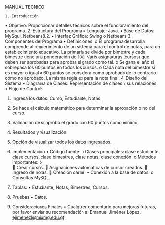 MANUAL TECNICO

	1. Introducción
•	Objetivo: Proporcionar detalles técnicos sobre el funcionamiento del programa.
2. Estructura del Programa
•	Lenguaje: Java.
•	Base de Datos: MySqul, Netbeans8.2.
•	Interfaz Gráfica: Swing o Netbeans
3. Componentes del Programa
•	Definiciones:
o	El programa desarrolla comprende al requerimiento de un sistema para el control de notas, para un establecimiento educativo. La primaria se divide por bimestre y cada bimestre tiene una ponderación de 100. Varis asignaturas (cursos) que deben ser aprobadas para aprobar el grado como tal. 
o	Se gana el año si sobrepasa los 60 puntos en todos los cursos.
o	Cada nota del bimestre si es mayor o igual a 60 puntos se considera como aprobado de lo contrario. cómo no aprobado. La misma regla es para la nota final.
4. Diseño del Sistema
•	Diagrama de Clases: Representación de clases y sus relaciones.
•	Flujo de Control:
1.	Ingresa los datos: Curso, Estudiante, Notas.
2.	Se hace el cálculo matemático para determinar la aprobación o no del curso. 
3.	Validación de si aprobó el grado con 60 puntos como mínimo. 
4.	Resultados y visualización.
5.	Opción de visualizar todos los datos ingresados. 
5. Implementación
•	Código fuente:
o	Clases principales: clase estudiante, clase cursos, clase bimestres, clase notas, clase conexión.
o	Métodos importantes:
o	
	Crear cursos.
	Asignaciones automáticas de cursos creados.
	Ingreso de notas.
	Creación carne.
•	Conexión a la base de datos:
o	Consultas MySQL.
6. Tablas:
•	Estudiante, Notas, Bimestres, Cursos.
7. Pruebas
•	Datos.

8. Consideraciones Finales
•	Cualquier comentario para mejoras futuras, por favor enviar su recomendación a:
Emanuel Jiménez López, ejimenezl@miumg.edu.gt

